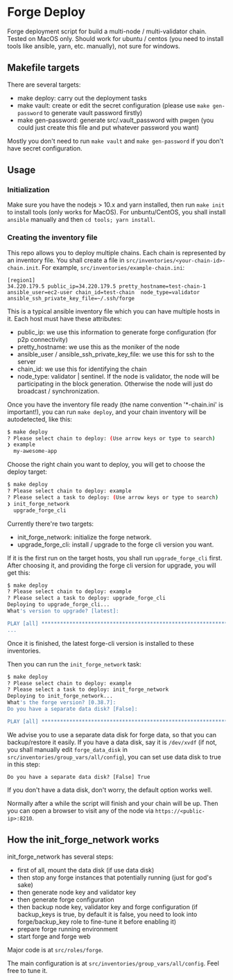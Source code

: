 # Forge Deploy

Forge deployment script for build a multi-node / multi-validator chain. Tested on MacOS only. Should work for ubuntu / centos (you need to install tools like ansible, yarn, etc. manually), not sure for windows.

## Makefile targets

There are several targets:

* make deploy: carry out the deployment tasks
* make vault: create or edit the secret configuration (please use `make gen-password` to generate vault password firstly)
* make gen-password: generate src/.vault_password with pwgen (you could just create this file and put whatever password you want)

Mostly you don't need to run `make vault` and `make gen-password` if you don't have secret configuration.

## Usage

### Initialization

Make sure you have the nodejs > 10.x and yarn installed, then run `make init` to install tools (only works for MacOS). For unbuntu/CentOS, you shall install `ansible` manually and then `cd tools; yarn install`.

### Creating the inventory file

This repo allows you to deploy multiple chains. Each chain is represented by an inventory file. You shall create a file in `src/inventories/<your-chain-id>-chain.init`. For example, `src/inventories/example-chain.ini`:

```
[region1]
34.220.179.5 public_ip=34.220.179.5 pretty_hostname=test-chain-1  ansible_user=ec2-user chain_id=test-chain  node_type=validator ansible_ssh_private_key_file=~/.ssh/forge
```

This is a typical ansible inventory file which you can have multiple hosts in it. Each host must have these attributes:

* public_ip: we use this information to generate forge configuration (for p2p connectivity)
* pretty_hostname: we use this as the moniker of the node
* ansible_user / ansible_ssh_private_key_file: we use this for ssh to the server
* chain_id: we use this for identifying the chain
* node_type: validator | sentinel. If the node is validator, the node will be participating in the block generation. Otherwise the node will just do broadcast / synchronization.

Once you have the inventory file ready (the name convention '*-chain.ini' is important!), you can run `make deploy`, and your chain inventory will be autodetected, like this:

```bash
$ make deploy
? Please select chain to deploy: (Use arrow keys or type to search)
❯ example
  my-awesome-app
```

Choose the right chain you want to deploy, you will get to choose the deploy target:

```bash
$ make deploy
? Please select chain to deploy: example
? Please select a task to deploy: (Use arrow keys or type to search)
❯ init_forge_network
  upgrade_forge_cli
```

Currently there're two targets:

* init_forge_network: initialize the forge network.
* upgrade_forge_cli: install / upgrade to the forge cli version you want.

If it is the first run on the target hosts, you shall run `upgrade_forge_cli` first. After choosing it, and providing the forge cli version for upgrade, you will get this:

```bash
$ make deploy
? Please select chain to deploy: example
? Please select a task to deploy: upgrade_forge_cli
Deploying to upgrade_forge_cli...
What's version to upgrade? [latest]:

PLAY [all] *****************************************************************************************************************************
...
```

Once it is finished, the latest forge-cli version is installed to these inventories.

Then you can run the `init_forge_network` task:

```bash
$ make deploy
? Please select chain to deploy: example
? Please select a task to deploy: init_forge_network
Deploying to init_forge_network...
What's the forge version? [0.38.7]:
Do you have a separate data disk? [False]:

PLAY [all] *****************************************************************************************************************************
```

We advise you to use a separate data disk for forge data, so that you can backup/restore it easily. If you have a data disk, say it is `/dev/xvdf` (if not, you shall manually edit `forge_data_disk` in `src/inventories/group_vars/all/config`), you can set use data disk to true in this step:

```
Do you have a separate data disk? [False] True
```

If you don't have a data disk, don't worry, the default option works well.

Normally after a while the script will finish and your chain will be up. Then you can open a browser to visit any of the node via `https://<public-ip>:8210`.

## How the init_forge_network works

init_forge_network has several steps:

* first of all, mount the data disk (if use data disk)
* then stop any forge instances that potentially running (just for god's sake)
* then generate node key and validator key
* then generate forge configuration
* then backup node key, validator key and forge configuration (if backup_keys is true, by default it is false, you need to look into forge/backup_key role to fine-tune it before enabling it)
* prepare forge running environment
* start forge and forge web

Major code is at `src/roles/forge`.

The main configuration is at `src/inventories/group_vars/all/config`. Feel free to tune it.
